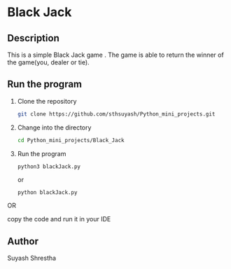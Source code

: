 # Black Jack

## Description

This is a simple Black Jack game . The game is able to return the winner of the game(you, dealer or tie).

## Run the program

1. Clone the repository

   ```bash
   git clone https://github.com/sthsuyash/Python_mini_projects.git
   ```

2. Change into the directory

   ```bash
   cd Python_mini_projects/Black_Jack
   ```

3. Run the program

   ```bash
   python3 blackJack.py
   ```

   or

   ```pwsh
   python blackJack.py
   ```

OR

copy the code and run it in your IDE

## Author

Suyash Shrestha
